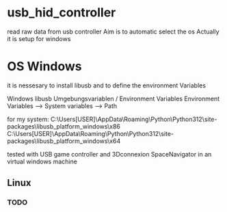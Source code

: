 # usb_hid_controller
read raw data from usb controller 
Aim is to automatic select the os 
Actually it is setup for windows

# OS Windows 
it is nessesary to install libusb and to define the environment Variables

Windows libusb Umgebungsvariablen  / Environment Variables
Environment Variables --> System variables --> Path

for my system:
C:\Users\[USER]\AppData\Roaming\Python\Python312\site-packages\libusb\_platform\_windows\x86  
C:\Users\[USER]\AppData\Roaming\Python\Python312\site-packages\libusb\_platform\_windows\x64

tested with USB game controller and 3Dconnexion SpaceNavigator in an virtual windows machine


## Linux 
### TODO
